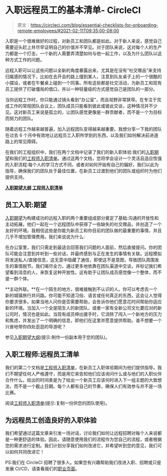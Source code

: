 # 入职远程员工的基本清单- CircleCI

> 原文：<https://circleci.com/blog/essential-checklists-for-onboarding-remote-employees/#2021-02-11T09:35:00-08:00>

入职是一个很难做好的过程，对新员工和团队都是如此。对于新人来说，感觉自己需要迎头赶上并尽早证明自己的价值并不罕见。对于团队来说，这对每个人的生产力都是一个打击，一个新的人需要弄清楚如何与他一起工作，以及为什么团队以这种方式工作的问题。

远程入职可以让这些问题以全新的角度暴露出来，尤其是在没有“社交赠品”来支持归属感的情况下，比如在去开会的路上撞到某人，注意到队友桌子上的一个很酷的小摆设，或者在午餐桌上碰到一个同事。所有这些都是社交活动，为新员工和现有员工提供了打破僵局的借口，并以一种轻量级的方式感觉自己是团队的一部分。

当你远程工作时，你只能通过镜头看到“办公室”，而且视野非常狭窄。在专注于完成工作的常规团队会议上，团队成员只能看到彼此或彼此交谈，这种情况并不少见。这对新员工来说是孤立的，让团队感觉更像是一群贡献者，而不是一个为目标而努力的团队。

随着远程工作越来越普遍，加入远程团队变得越来越重要。我想分享一下我的团队在过去 6 个月中有效地让远程员工入职所学到的东西，以及我们如何解决前进道路上的常见障碍。

在我们的工程组织中，我们在两个文档中记录了我们的新入职体验:我们的[入职期望](https://docs.google.com/document/d/1sQ8R3Zjkg-kskj4kcOEUQ7H6sYwttsWWpVRr3-j6UnI/edit#heading=h.oqdzhbaodl3m)和我们的[工程师入职清单](https://docs.google.com/document/d/1yWyz-ozkWje5GSayVkBmt1Kh_bDmaHkN5YC7lORfnKk/edit#heading=h.im2wbalndt81)。通过这两个文档，您将学会设计一个灵活且适应性强的入职流程:每个人的学习方式不同，或者对如何开始有自己的偏好。我们以此为指导，确保我们的团队处于最佳位置，在新员工过渡到他们的团队或组织时为他们提供支持。

**[入职期望大纲](https://docs.google.com/document/d/1sQ8R3Zjkg-kskj4kcOEUQ7H6sYwttsWWpVRr3-j6UnI/edit#heading=h.oqdzhbaodl3m)
[工程师入职清单](https://docs.google.com/document/d/1yWyz-ozkWje5GSayVkBmt1Kh_bDmaHkN5YC7lORfnKk/edit#heading=h.im2wbalndt81)**

## 员工入职:期望

[入职期望](https://docs.google.com/document/d/1sQ8R3Zjkg-kskj4kcOEUQ7H6sYwttsWWpVRr3-j6UnI/edit#heading=h.oqdzhbaodl3m)为构建成功的远程入职的两个重要组成部分奠定了基础:沟通的开放性和主动拓展。他们一起在一个远程团队中获得了一些缺失的社交赠品，并创造了一个友好的环境。我相信这些是你能为新员工和你目前的团队做的最重要的事情，并且几乎不增加管理费用。我们来说说为什么:

在办公室里，我们只需走到最适合回答我们问题的人面前，然后直接提问。你的团队可能会注意到并听到一些对话，并最终感到与正在发生的事情有关联。远程模拟将发送私人/直接信息，这无意中隐藏了通信，即使这不是意图，导致团队周围发生的事情脱节。我们竭尽全力，通过更多地依靠在团队渠道中交谈，并标记我们希望看到消息的人，来恢复这种开放性。这有助于让团队成员感觉像一个整体，而不是一群个体。

**主动外联。**在一个陌生的地方，很难接触到不认识的人。你可以考虑去一个新的城镇旅行并问路。你可能不知道习俗、语言或任何真正的东西，这会让人觉得你要求很多。如果当地人问你是否需要帮助，会告诉你他们愿意花时间帮助你适应新的环境。当加入一个全是陌生人的新团队，或者一家有全新公司文化要应对的新公司时，情况也是如此。当现有成员伸出援手时，它消除了闯入一个新地方的压力和焦虑，并发出了一个明确的信息，即他们在这里并愿意提供帮助。谁不想要一个兴奋地带你四处逛逛的导游呢？

参见[入职期望大纲](https://docs.google.com/document/d/1sQ8R3Zjkg-kskj4kcOEUQ7H6sYwttsWWpVRr3-j6UnI/edit#heading=h.oqdzhbaodl3m)(提示:制作一份副本用于您的团队)。

## 入职工程师:远程员工清单

我们的第二个文档是[工程师入职清单](https://docs.google.com/document/d/1yWyz-ozkWje5GSayVkBmt1Kh_bDmaHkN5YC7lORfnKk/edit#heading=h.im2wbalndt81)，在新员工入职体验期间为他们提供指导。我们不期望任何人严格遵守，而是用它来告知他们应该询问什么或与他们的入职伙伴合作什么。给出的时间表是为了给出一个新员工应该何时进入下一组主题的大致想法，而不是一个截止日期。每个人都有自己的节奏，确保人们有效参与并不是一场比赛。

阅读[工程师入职清单](https://docs.google.com/document/d/1yWyz-ozkWje5GSayVkBmt1Kh_bDmaHkN5YC7lORfnKk/edit#heading=h.im2wbalndt81)(提示:复制一份供您的团队使用)。

## 为远程员工创造良好的入职体验

我们希望通过这篇文章来引发一场对话，讨论我们如何让远程招聘对每个人来说都是一种更舒适的体验。因此，请随意使用我们的流程作为您自己的流程，或者根据您的需求进行定制。我们计划分享我们如何改进它，并希望听到您的意见，我们可以如何共同改进它！

PS:我们在 CircleCI 招聘了很多人。如果您有兴趣帮助我们改进入职、招聘或只是发展 CI/CD，请查看我们的[职业页面](https://circleci.com/careers/)。